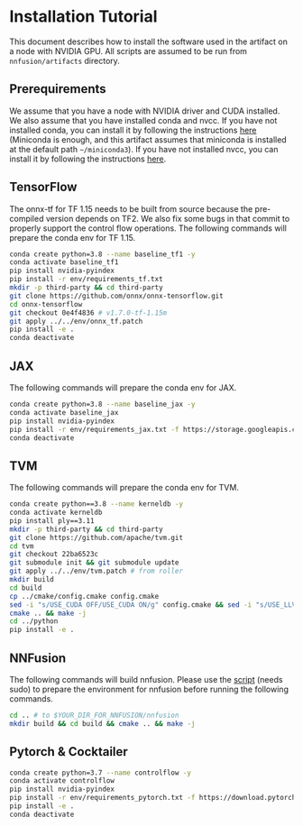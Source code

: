 # Installation Tutorial
This document describes how to install the software used in the artifact on a node with NVIDIA GPU. All scripts are assumed to be run from `nnfusion/artifacts` directory.

## Prerequirements
We assume that you have a node with NVIDIA driver and CUDA installed. We also assume that you have installed conda and nvcc. If you have not installed conda, you can install it by following the instructions [here](https://docs.conda.io/projects/conda/en/latest/user-guide/install/linux.html) (Miniconda is enough, and this artifact assumes that miniconda is installed at the default path `~/miniconda3`). If you have not installed nvcc, you can install it by following the instructions [here](https://docs.nvidia.com/cuda/cuda-installation-guide-linux/index.html).

## TensorFlow
The onnx-tf for TF 1.15 needs to be built from source because the pre-compiled version depends on TF2. We also fix some bugs in that commit to properly support the control flow operations. The following commands will prepare the conda env for TF 1.15.

```bash
conda create python=3.8 --name baseline_tf1 -y
conda activate baseline_tf1
pip install nvidia-pyindex
pip install -r env/requirements_tf.txt
mkdir -p third-party && cd third-party
git clone https://github.com/onnx/onnx-tensorflow.git
cd onnx-tensorflow
git checkout 0e4f4836 # v1.7.0-tf-1.15m
git apply ../../env/onnx_tf.patch
pip install -e .
conda deactivate
```
## JAX
The following commands will prepare the conda env for JAX.
```bash
conda create python=3.8 --name baseline_jax -y
conda activate baseline_jax
pip install nvidia-pyindex
pip install -r env/requirements_jax.txt -f https://storage.googleapis.com/jax-releases/jax_cuda_releases.html -f https://download.pytorch.org/whl/torch_stable.html
conda deactivate
```

## TVM
The following commands will prepare the conda env for TVM.
```bash
conda create python==3.8 --name kerneldb -y
conda activate kerneldb
pip install ply==3.11
mkdir -p third-party && cd third-party
git clone https://github.com/apache/tvm.git
cd tvm
git checkout 22ba6523c
git submodule init && git submodule update
git apply ../../env/tvm.patch # from roller
mkdir build
cd build
cp ../cmake/config.cmake config.cmake
sed -i "s/USE_CUDA OFF/USE_CUDA ON/g" config.cmake && sed -i "s/USE_LLVM OFF/USE_LLVM ON/g" config.cmake
cmake .. && make -j
cd ../python
pip install -e .
```

## NNFusion
The following commands will build nnfusion. Please use the [script](../maint/script/install_dependency.sh) (needs sudo) to prepare the environment for nnfusion before running the following commands.

```bash
cd .. # to $YOUR_DIR_FOR_NNFUSION/nnfusion
mkdir build && cd build && cmake .. && make -j
```

## Pytorch & Cocktailer
```bash
conda create python=3.7 --name controlflow -y
conda activate controlflow
pip install nvidia-pyindex
pip install -r env/requirements_pytorch.txt -f https://download.pytorch.org/whl/torch_stable.html
pip install -e .
conda deactivate
```
